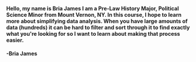 #### Hello, my name is Bria James I am a Pre-Law History Major, Political Science Minor from Mount Vernon, NY. In this course, I hope to learn more about simplifying data analysis. When you have large amounts of data (hundreds) it can be hard to filter and sort through it to find exactly what you're looking for so I want to learn about making that process easier. 
#### -Bria James
